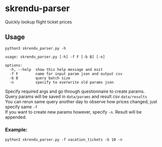# skrendu-parser
Quickly lookup flight ticket prices

## Usage
```
python3 skrendu_parser.py -h
```
```
usage: skrendu_parser.py [-h] -f F [-b B] [-n]

options:
  -h, --help  show this help message and exit
  -f F        name for input param json and output csv
  -b B        query batch size
  -n          specify to overwrite old params json
```
Specify required args and go through questionnaire to create params.<br>
Query params will be saved in `data/params` and result csv `data/results`<br>
You can rerun same query another day to observe how prices changed, just specify same `-f`<br>
If you want to create new params however, specify `-n`. Result will be appended.<br>
### Example:
```
python3 skrendu_parser.py -f vacation_tickets -b 10 -n
```
